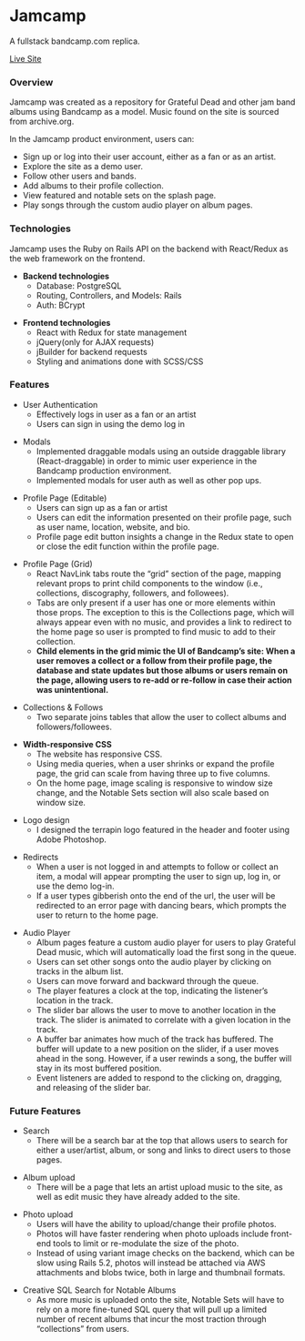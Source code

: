 # Jamcamp

A fullstack bandcamp.com replica.

[Live Site](https://jamcamp.herokuapp.com/)

### Overview

Jamcamp was created as a repository for Grateful Dead and other jam band albums using Bandcamp as a model. Music found on the site is sourced from archive.org.

In the Jamcamp product environment, users can: 

  * Sign up or log into their user account, either as a fan or as an artist. 
  * Explore the site as a demo user.
  * Follow other users and bands.
  * Add albums to their profile collection.
  * View featured and notable sets on the splash page. 
  * Play songs through the custom audio player on album pages. 
  
### Technologies

Jamcamp uses the Ruby on Rails API on the backend with React/Redux as the web framework on the frontend.

- **Backend technologies**
  * Database: PostgreSQL
  * Routing, Controllers, and Models: Rails
  * Auth: BCrypt
  <p/>
- **Frontend technologies**
  * React with Redux for state management
  * jQuery(only for AJAX requests)
  * jBuilder for backend requests
  * Styling and animations done with SCSS/CSS

### Features

- User Authentication 
  * Effectively logs in user as a fan or an artist 
  * Users can sign in using the demo log in
  <p/>
- Modals
  * Implemented draggable modals using an outside draggable library (React-draggable) in order to mimic user experience in the Bandcamp production environment. 
  * Implemented modals for user auth as well as other pop ups.
  <p/>
- Profile Page (Editable)
  * Users can sign up as a fan or artist
  * Users can edit the information presented on their profile page, such as user name, location, website, and bio. 
  * Profile page edit button insights a change in the Redux state to open or close the edit function within the profile page.
  <p/>
- Profile Page (Grid)
  * React NavLink tabs route the “grid” section of the page, mapping relevant props to print child components to the window (i.e., collections, discography, followers, and followees).
  * Tabs are only present if a user has one or more elements within those props. The exception to this is the Collections page, which will always appear even with no music, and provides a link to redirect to the home page so user is prompted to find music to add to their collection. 
  * **Child elements in the grid mimic the UI of Bandcamp’s site: When a user removes a collect or a follow from their profile page, the database and state updates but those albums or users remain on the page, allowing users to re-add or re-follow in case their action was unintentional.**
  <p/>
- Collections & Follows
  * Two separate joins tables that allow the user to collect albums and followers/followees.
  <p/>
- **Width-responsive CSS**
  * The website has responsive CSS. 
  * Using media queries, when a user shrinks or expand the profile page, the grid can scale from having three up to five columns.
  * On the home page, image scaling is responsive to window size change, and the Notable Sets section will also scale based on window size.
  <p/>
- Logo design
  * I designed the terrapin logo featured in the header and footer using Adobe Photoshop.
  <p/>
- Redirects
  * When a user is not logged in and attempts to follow or collect an item, a modal will appear prompting the user to sign up, log in, or use the demo log-in. 
  * If a user types gibberish onto the end of the url, the user will be redirected to an error page with dancing bears, which prompts the user to return to the home page.
  <p/>
- Audio Player
  *  Album pages feature a custom audio player for users to play Grateful Dead music, which will automatically load the first song in the queue. 
  * Users can set other songs onto the audio player by clicking on tracks in the album list. 
  * Users can move forward and backward through the queue.
  * The player features a clock at the top, indicating the listener’s location in the track.
  * The slider bar allows the user to move to another location in the track. The slider is animated to correlate with a given location in the track. 
  * A buffer bar animates how much of the track has buffered. The buffer will update to a new position on the slider, if a user moves ahead in the song. However, if a user rewinds a song, the buffer will stay in its most buffered position. 
  * Event listeners are added to respond to the clicking on, dragging, and releasing of the slider bar.

### Future Features

- Search
  * There will be a search bar at the top that allows users to search for either a user/artist, album, or song and links to direct users to those pages. 
  <p/>
- Album upload
  * There will be a page that lets an artist upload music to the site, as well as edit music they have already added to the site.
  <p/>
- Photo upload
  * Users will have the ability to upload/change their profile photos.
  * Photos will have faster rendering when photo uploads include front-end tools to limit or re-modulate the size of the photo. 
  * Instead of using variant image checks on the backend, which can be slow using Rails 5.2, photos will instead be attached via AWS attachments and blobs twice, both in large and thumbnail formats.
  </p>
- Creative SQL Search for Notable Albums
  * As more music is uploaded onto the site, Notable Sets will have to rely on a more fine-tuned SQL query that will pull up a limited number of recent albums that incur the most traction through “collections” from users. 

